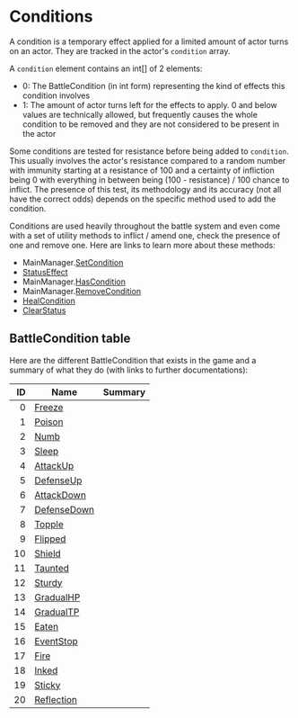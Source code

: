 # Conditions
A condition is a temporary effect applied for a limited amount of actor turns on an actor. They are tracked in the actor's `condition` array.

A `condition` element contains an int\[\] of 2 elements:

- 0: The BattleCondition (in int form) representing the kind of effects this condition involves
- 1: The amount of actor turns left for the effects to apply. 0 and below values are technically allowed, but frequently causes the whole condition to be removed and they are not considered to be present in the actor

Some conditions are tested for resistance before being added to `condition`. This usually involves the actor's resistance compared to a random number with immunity starting at a resistance of 100 and a certainty of infliction being 0 with everything in between being (100 - resistance) / 100 chance to inflict. The presence of this test, its methodology and its accuracy (not all have the correct odds) depends on the specific method used to add the condition.

Conditions are used heavily throughout the battle system and even come with a set of utility methods to inflict / amend one, check the presence of one and remove one. Here are links to learn more about these methods:

- MainManager.[SetCondition](Conditions%20methods/SetCondition.md)
- [StatusEffect](Conditions%20methods/StatusEffect.md)
- MainManager.[HasCondition](Conditions%20methods/HasCondition.md)
- MainManager.[RemoveCondition](Conditions%20methods/RemoveCondition.md)
- [HealCondition](Conditions%20methods/HealConditions.md)
- [ClearStatus](Conditions%20methods/ClearStatus.md)

## BattleCondition table
Here are the different BattleCondition that exists in the game and a summary of what they do (with links to further documentations):

|ID|Name|Summary|
|-:|----|-------|
|0|[Freeze](BattleCondition/Freeze.md)||
|1|[Poison](BattleCondition/Poison.md)||
|2|[Numb](BattleCondition/Numb.md)||
|3|[Sleep](BattleCondition/Sleep.md)||
|4|[AttackUp](BattleCondition/AttackUp.md)||
|5|[DefenseUp](BattleCondition/DefenseUp.md)||
|6|[AttackDown](BattleCondition/AttackDown.md)||
|7|[DefenseDown](BattleCondition/DefenseDown.md)||
|8|[Topple](BattleCondition/Topple.md)||
|9|[Flipped](BattleCondition/Flipped.md)||
|10|[Shield](BattleCondition/Shield.md)||
|11|[Taunted](BattleCondition/Taunted.md)||
|12|[Sturdy](BattleCondition/Sturdy.md)||
|13|[GradualHP](BattleCondition/GradualHP.md)||
|14|[GradualTP](BattleCondition/GradualTP.md)||
|15|[Eaten](BattleCondition/Eaten.md)||
|16|[EventStop](BattleCondition/EventStop.md)||
|17|[Fire](BattleCondition/Fire.md)||
|18|[Inked](BattleCondition/Inked.md)||
|19|[Sticky](BattleCondition/Sticky.md)||
|20|[Reflection](BattleCondition/Reflection.md)||
